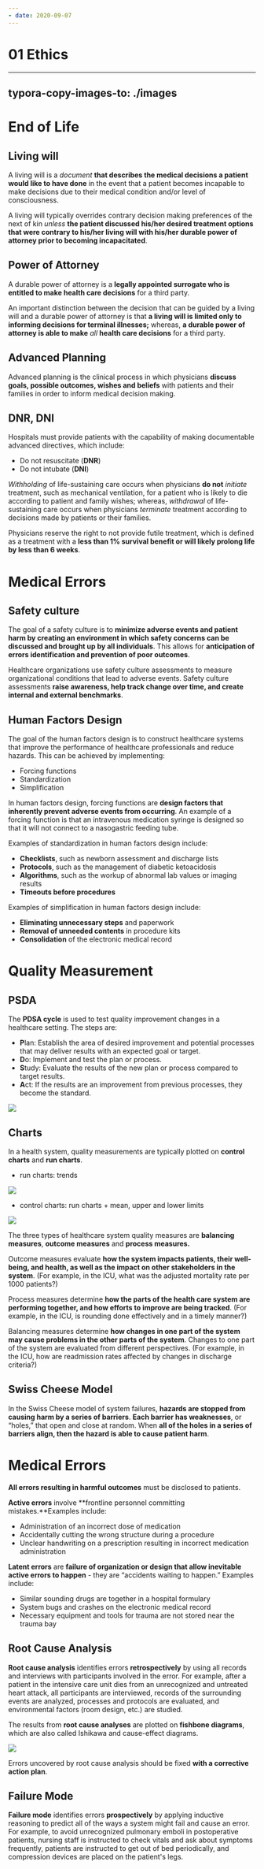 ```yaml
---
- date: 2020-09-07
---
```


# 01 Ethics
---

## typora-copy-images-to: ./images

# End of Life

## Living will

<!-- A living will is, purpose.. -->

A living will is a _document_ **that describes the medical decisions a patient would like to have done** in the event that a patient becomes incapable to make decisions due to their medical condition and/or level of consciousness.

A living will typically overrides contrary decision making preferences of the next of kin _unless_ **the patient discussed his/her desired treatment options that were contrary to his/her living will with his/her durable power of attorney prior to becoming incapacitated**.

## Power of Attorney

<!-- durable power of attorney is, vs living will.. -->

A durable power of attorney is a **legally appointed surrogate who is entitled to make health care decisions** for a third party.

An important distinction between the decision that can be guided by a living will and a durable power of attorney is that **a living will is limited only to informing decisions for terminal illnesses;** whereas, **a durable power of attorney is able to make** _all_ **health care decisions** for a third party.

## Advanced Planning

<!-- advanced planning is.. -->

Advanced planning is the clinical process in which physicians **discuss goals, possible outcomes, wishes and beliefs** with patients and their families in order to inform medical decision making.

## DNR, DNI

<!-- DNR, DNI are. Withholding vs withdrawing.. -->

Hospitals must provide patients with the capability of making documentable advanced directives, which include:

- Do not resuscitate (**DNR**)
- Do not intubate (**DNI**)

_Withholding_ of life-sustaining care occurs when physicians **do not** _initiate_ treatment, such as mechanical ventilation, for a patient who is likely to die according to patient and family wishes; whereas, _withdrawal_ of life-sustaining care occurs when physicians _terminate_ treatment according to decisions made by patients or their families.

<!-- futile treatment is.. -->

Physicians reserve the right to not provide futile treatment, which is defined as a treatment with a **less than 1% survival benefit or will likely prolong life by less than 6 weeks**.

# Medical Errors

## Safety culture

<!-- safety culture is, purpose.. -->

The goal of a safety culture is to **minimize adverse events and patient harm by creating an environment in which safety concerns can be discussed and brought up by all individuals**. This allows for **anticipation of errors identification and prevention of poor outcomes**.

Healthcare organizations use safety culture assessments to measure organizational conditions that lead to adverse events. Safety culture assessments **raise awareness, help track change over time, and create internal and external benchmarks**.

## Human Factors Design

<!-- human factors design is, achieved how. Examples.. -->

The goal of the human factors design is to construct healthcare systems that improve the performance of healthcare professionals and reduce hazards. This can be achieved by implementing:

- Forcing functions
- Standardization
- Simplification

In human factors design, forcing functions are **design factors that inherently prevent adverse events from occurring**. An example of a forcing function is that an intravenous medication syringe is designed so that it will not connect to a nasogastric feeding tube.

Examples of standardization in human factors design include:

- **Checklists**, such as newborn assessment and discharge lists
- **Protocols**, such as the management of diabetic ketoacidosis
- **Algorithms**, such as the workup of abnormal lab values or imaging results
- **Timeouts before procedures**

Examples of simplification in human factors design include:

- **Eliminating unnecessary steps** and paperwork
- **Removal of unneeded contents** in procedure kits
- **Consolidation** of the electronic medical record

# Quality Measurement

## PSDA

<!-- PSDA cycle is, used for.. -->

The **PDSA cycle** is used to test quality improvement changes in a healthcare setting. The steps are:

- **P**lan: Establish the area of desired improvement and potential processes that may deliver results with an expected goal or target.
- **D**o: Implement and test the plan or process.
- **S**tudy: Evaluate the results of the new plan or process compared to target results.
- **A**ct: If the results are an improvement from previous processes, they become the standard.

![](https://photos.thisispiggy.com/file/wikiFiles/F95223D6-88C0-4B62-BDA8-B55F2B0850A5.jpg)

## Charts

<!-- quality measurements are plotted how.. -->

In a health system, quality measurements are typically plotted on **control charts** and **run charts**.

- run charts: trends

![](https://photos.thisispiggy.com/file/wikiFiles/976D7AD8-8CA4-4007-9F0B-55E39FC8A4F2.jpg)

- control charts: run charts + mean, upper and lower limits

![](https://photos.thisispiggy.com/file/wikiFiles/59D6F729-5D90-4CB8-B9AD-1D25C43BDCCC.jpg)

<!-- 3 types of quality measures. What are they. Examples.. -->

The three types of healthcare system quality measures are **balancing measures**, **outcome measures** and **process measures.**

Outcome measures evaluate **how the system impacts patients, their well-being, and health, as well as the impact on other stakeholders in the system**. (For example, in the ICU, what was the adjusted mortality rate per 1000 patients?)

Process measures determine **how the parts of the health care system are performing together, and how efforts to improve are being tracked**. (For example, in the ICU, is rounding done effectively and in a timely manner?)

Balancing measures determine **how changes in one part of the system may cause problems in the other parts of the system**. Changes to one part of the system are evaluated from different perspectives. (For example, in the ICU, how are readmission rates affected by changes in discharge criteria?)

## Swiss Cheese Model

<!-- swiss cheese model is.. -->

In the Swiss Cheese model of system failures, **hazards are stopped from causing harm by a series of barriers**. **Each barrier has weaknesses**, or “holes,” that open and close at random. When **all of the holes in a series of barriers align, then the hazard is able to cause patient harm**.

# Medical Errors

<!-- different types of errors. Examples.. -->

**All errors resulting in harmful outcomes** must be disclosed to patients.

**Active errors** involve \*\*frontline personnel committing mistakes.\*\*Examples include:

- Administration of an incorrect dose of medication
- Accidentally cutting the wrong structure during a procedure
- Unclear handwriting on a prescription resulting in incorrect medication administration

**Latent errors** are **failure of organization or design that allow inevitable active errors to happen** - they are “accidents waiting to happen.” Examples include:

- Similar sounding drugs are together in a hospital formulary
- System bugs and crashes on the electronic medical record
- Necessary equipment and tools for trauma are not stored near the trauma bay

## Root Cause Analysis

<!-- root cause analysis is, diagram, errors uncovered are fixed how.. -->

**Root cause analysis** identifies errors **retrospectively** by using all records and interviews with participants involved in the error. For example, after a patient in the intensive care unit dies from an unrecognized and untreated heart attack, all participants are interviewed, records of the surrounding events are analyzed, processes and protocols are evaluated, and environmental factors (room design, etc.) are studied.

The results from **root cause analyses** are plotted on **fishbone diagrams**, which are also called Ishikawa and cause-effect diagrams.

![](https://photos.thisispiggy.com/file/wikiFiles/C41984E3-FF7C-46AC-9389-E7B5450216E8.jpg)

Errors uncovered by root cause analysis should be fixed **with a corrective action plan**.

## Failure Mode

<!-- failure mode is, purpose. Example.. -->

**Failure mode** identifies errors **prospectively** by applying inductive reasoning to predict all of the ways a system might fail and cause an error. For example, to avoid unrecognized pulmonary emboli in postoperative patients, nursing staff is instructed to check vitals and ask about symptoms frequently, patients are instructed to get out of bed periodically, and compression devices are placed on the patient's legs.
